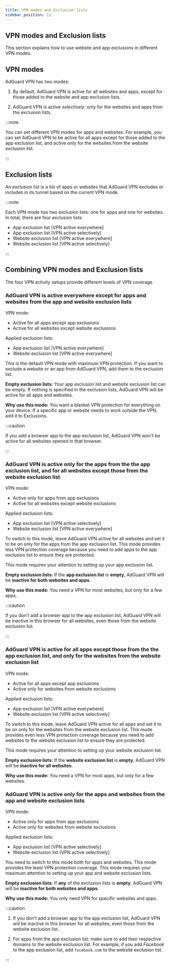 ```yaml
---
title: VPN modes and Exclusion lists
sidebar_position: 11
---
```


## VPN modes and Exclusion lists

This section explains how to use website and app exclusions in different VPN modes.

## VPN modes

AdGuard VPN has two modes:

1. By default, AdGuard VPN is active for all websites and apps, except for those added to the website and app exclusion lists.

2. AdGuard VPN is active *selectively*: only for the websites and apps from the exclusion lists.

:::note

You can set different VPN modes for apps and websites. For example, you can set AdGuard VPN to be active for all apps except for those added to the app exclusion list, and active only for the websites from the website exclusion list.

:::

## Exclusion lists

An exclusion list is a list of apps or websites that AdGuard VPN excludes or includes in its tunnel based on the current VPN mode.

:::note

Each VPN mode has two exclusion lists: one for apps and one for websites.
In total, there are four exclusion lists:

* App exclusion list [VPN active everywhere]
* App exclusion list [VPN active selectively]
* Website exclusion list [VPN active everywhere]
* Website exclusion list [VPN active selectively]

:::

## Combining VPN modes and Exclusion lists

The four VPN activity setups provide different levels of VPN coverage.

### AdGuard VPN is active everywhere except for apps and websites from the app and website exclusion lists

VPN mode:

* Active for all apps except app exclusions
* Active for all websites except website exclusions

Applied exclusion lists:

* App exclusion list [VPN active everywhere]
* Website exclusion list [VPN active everywhere]

This is the default VPN mode with maximum VPN protection. If you want to exclude a website or an app from AdGuard VPN, add them to the exclusion list.

**Empty exclusion lists:** Your app exclusion list and website exclusion list can be empty. If nothing is specified in the exclusion lists, AdGuard VPN will be active for all apps and websites.

**Why use this mode:** You want a blanket VPN protection for everything on your device. If a specific app or website needs to work outside the VPN, add it to Exclusions.

:::caution

If you add a browser app to the app exclusion list, AdGuard VPN won't be active for all websites opened in that browser.

:::

### AdGuard VPN is active only for the apps from the the app exclusion list, and for all websites except those from the website exclusion list

VPN mode:

* Active only for apps from app exclusions
* Active for all websites except website exclusions

Applied exclusion lists:

* App exclusion list [VPN active selectively]
* Website exclusion list [VPN active everywhere]

To switch to this mode, leave AdGuard VPN active for all websites and set it to be on only for the apps from the app exclusion list. This mode provides less VPN protection coverage because you need to add apps to the app exclusion list to ensure they are protected.

This mode requires your attention to setting up your app exclusion list.

**Empty exclusion lists:** If the **app exclusion list** is **empty**, AdGuard VPN will be **inactive for both websites and apps**.

**Why use this mode:** You need a VPN for most websites, but only for a few apps.

:::caution

If you don’t add a browser app to the app exclusion list, AdGuard VPN will be inactive in this browser for all websites, even those from the website exclusion list.

:::

### AdGuard VPN is active for all apps except those from the the app exclusion list, and only for the websites from the website exclusion list

VPN mode:

* Active for all apps except app exclusions
* Active only for websites from website exclusions

Applied exclusion lists:

* App exclusion list [VPN active everywhere]
* Website exclusion list [VPN active selectively]

To switch to this mode, leave AdGuard VPN active for all apps and set it to be on only for the websites from the website exclusion list. This mode provides even less VPN protection coverage because you need to add websites to the website exclusion list to ensure they are protected.

This mode requires your attention to setting up your website exclusion list.

**Empty exclusion lists:** If the **website exclusion list** is **empty**, AdGuard VPN will be **inactive for all websites**.

**Why use this mode:** You need a VPN for most apps, but only for a few websites.

### AdGuard VPN is active only for the apps and websites from the app and website exclusion lists

VPN mode:

* Active only for apps from app exclusions
* Active only for websites from website exclusions

Applied exclusion lists:

* App exclusion list [VPN active selectively]
* Website exclusion list [VPN active selectively]

You need to switch to this mode both for apps and websites. This mode provides the least VPN protection coverage.
This mode requires your maximum attention to setting up your app and website exclusion lists.

**Empty exclusion lists:** If **any** of the exclusion lists is **empty**, AdGuard VPN will be **inactive for both websites and apps**.

**Why use this mode:** You only need VPN for specific websites and apps.

:::caution

1. If you don’t add a browser app to the app exclusion list, AdGuard VPN will be inactive in this browser for all websites, even those from the website exclusion list.

2. For apps from the app exclusion list: make sure to add their respective domains to the website exclusion list. For example, if you add *Facebook* to the app exclusion list, add `facebook.com` to the website exclusion list.

:::
